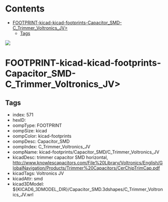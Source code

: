 



Contents
========

* [FOOTPRINT-kicad-kicad-footprints-Capacitor_SMD-C_Trimmer_Voltronics_JV>](#footprint-kicad-kicad-footprints-capacitor_smd-c_trimmer_voltronics_jv)
	* [Tags](#tags)
  
![][im]
# FOOTPRINT-kicad-kicad-footprints-Capacitor_SMD-C_Trimmer_Voltronics_JV>

## Tags

- index: 571
- hexID: 
- oompType: FOOTPRINT
- oompSize: kicad
- oompColor: kicad-footprints
- oompDesc: Capacitor_SMD
- oompIndex: C_Trimmer_Voltronics_JV
- oompName: kicad-footprints/Capacitor_SMD/C_Trimmer_Voltronics_JV
- kicadDesc: trimmer capacitor SMD horizontal, http://www.knowlescapacitors.com/File%20Library/Voltronics/English/GlobalNavigation/Products/Trimmer%20Capacitors/CerChipTrimCap.pdf
- kicadTags: Voltronics JV
- kicadAttr: smd
- kicad3DModel: ${KICAD6_3DMODEL_DIR}/Capacitor_SMD.3dshapes/C_Trimmer_Voltronics_JV.wrl



[im]: image.png

